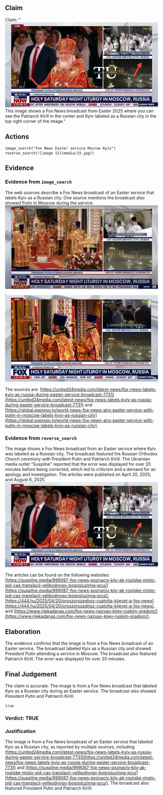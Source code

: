 ## Claim
Claim: "![image 13](media/33.jpg) This image shows a Fox News broadcast from Easter 2025 where you can see the Patriarch Kirill in the center and Kyiv labeled as a Russian city in the top right corner of the image."

## Actions
```
image_search("Fox News Easter service Moscow Kyiv")
reverse_search(![image 13](media/33.jpg))
```

## Evidence
### Evidence from `image_search`
The web sources describe a Fox News broadcast of an Easter service that labels Kyiv as a Russian city. One source mentions the broadcast also showed Putin in Moscow during the service. ![image 6301](media/2025-08-29_22-42-1756507360-943957.jpg), ![image 6302](media/2025-08-29_22-42-1756507361-473889.jpg)

The sources are: [https://united24media.com/latest-news/fox-news-labels-kyiv-as-russia-during-easter-service-broadcast-7731](https://united24media.com/latest-news/fox-news-labels-kyiv-as-russia-during-easter-service-broadcast-7731) and [https://global.espreso.tv/world-news-fox-news-airs-easter-service-with-putin-in-moscow-labels-kyiv-as-russian-city](https://global.espreso.tv/world-news-fox-news-airs-easter-service-with-putin-in-moscow-labels-kyiv-as-russian-city).


### Evidence from `reverse_search`
The image shows a Fox News broadcast from an Easter service where Kyiv was labeled as a Russian city. The broadcast featured the Russian Orthodox Church ceremony with President Putin and Patriarch Kirill. The Ukrainian media outlet "Suspіlne" reported that the error was displayed for over 20 minutes before being corrected, which led to criticism and a demand for an apology and investigation. The articles were published on April 20, 2025, and August 6, 2025. ![image 13](media/33.jpg)

The articles can be found on the following websites: [https://suspilne.media/999087-fox-news-poznaciv-kiiv-ak-rosijske-misto-pid-cas-translacii-velikodnogo-bogosluzinna-pcu/](https://suspilne.media/999087-fox-news-poznaciv-kiiv-ak-rosijske-misto-pid-cas-translacii-velikodnogo-bogosluzinna-pcu/), [https://444.hu/2025/04/20/oroszorszaghoz-csatolta-kijevet-a-fox-news](https://444.hu/2025/04/20/oroszorszaghoz-csatolta-kijevet-a-fox-news), and [https://www.rijekadanas.com/fox-news-nazvao-kijev-ruskim-gradom/](https://www.rijekadanas.com/fox-news-nazvao-kijev-ruskim-gradom/).


## Elaboration
The evidence confirms that the image is from a Fox News broadcast of an Easter service. The broadcast labeled Kyiv as a Russian city and showed President Putin attending a service in Moscow. The broadcast also featured Patriarch Kirill. The error was displayed for over 20 minutes.


## Final Judgement
The claim is accurate. The image is from a Fox News broadcast that labeled Kyiv as a Russian city during an Easter service. The broadcast also showed President Putin and Patriarch Kirill.

`true`

### Verdict: TRUE

### Justification
The image is from a Fox News broadcast of an Easter service that labeled Kyiv as a Russian city, as reported by multiple sources, including [https://united24media.com/latest-news/fox-news-labels-kyiv-as-russia-during-easter-service-broadcast-7731](https://united24media.com/latest-news/fox-news-labels-kyiv-as-russia-during-easter-service-broadcast-7731) and [https://suspilne.media/999087-fox-news-poznaciv-kiiv-ak-rosijske-misto-pid-cas-translacii-velikodnogo-bogosluzinna-pcu/](https://suspilne.media/999087-fox-news-poznaciv-kiiv-ak-rosijske-misto-pid-cas-translacii-velikodnogo-bogosluzinna-pcu/). The broadcast also featured President Putin and Patriarch Kirill.
